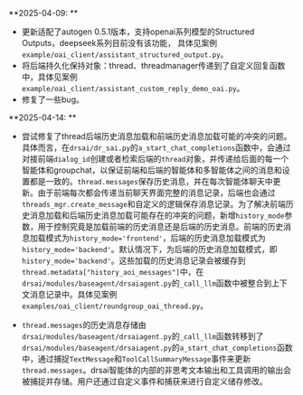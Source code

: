 **2025-04-09: **
- 更新适配了autogen 0.5.1版本，支持openai系列模型的Structured Outputs，deepseek系列目前没有该功能， 具体见案例```example/oai_client/assistant_structured_output.py```。
- 将后端持久化保持对象：thread、threadmanager传递到了自定义回复函数中，具体见案例```example/oai_client/assistant_custom_reply_demo_oai.py```。
- 修复了一些bug。

**2025-04-14: **
- 尝试修复了thread后端历史消息加载和前端历史消息加载可能的冲突的问题。具体而言，在```drsai/dr_sai.py```的```a_start_chat_completions```函数中，会通过对接前端```dialog_id```创建或者检索后端的```thread```对象，并传递给后面的每一个智能体和groupchat，以保证前端和后端的智能体和多智能体之间的消息和设置都是一致的。```thread.messages```保存历史消息，并在每次智能体聊天中更新。由于前端每次都会传递当前聊天界面完整的消息记录，后端也会通过```threads_mgr.create_message```和自定义的逻辑保存消息记录。为了解决前端历史消息加载和后端历史消息加载可能存在的冲突的问题，新增```history_mode```参数，用于控制究竟是加载前端的历史消息还是后端的历史消息。前端的历史消息加载模式为```history_mode='frontend'```，后端的历史消息加载模式为```history_mode='backend'```。默认情况下，为后端的历史消息加载模式，即```history_mode='backend'```。这些加载的历史消息记录会被缓存到```thread.metadata["history_aoi_messages"]```中，在```drsai/modules/baseagent/drsaiagent.py```的```_call_llm```函数中被整合到上下文消息记录中。具体见案例```examples/oai_client/roundgroup_oai_thread.py```。

- ```thread.messages```的历史消息存储由```drsai/modules/baseagent/drsaiagent.py```的```_call_llm```函数转移到了```drsai/modules/baseagent/drsaiagent.py```的```a_start_chat_completions```函数中，通过捕捉```TextMessage```和```ToolCallSummaryMessage```事件来更新```thread.messages```。drsai智能体的内部的非思考文本输出和工具调用的输出会被捕捉并存储。用户还通过自定义事件和捕获来进行自定义储存修改。